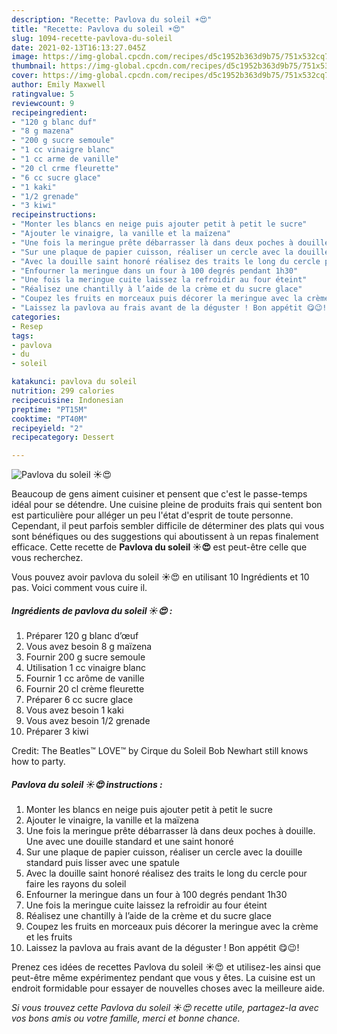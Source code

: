 ```yaml
---
description: "Recette: Pavlova du soleil ☀️😍"
title: "Recette: Pavlova du soleil ☀️😍"
slug: 1094-recette-pavlova-du-soleil
date: 2021-02-13T16:13:27.045Z
image: https://img-global.cpcdn.com/recipes/d5c1952b363d9b75/751x532cq70/pavlova-du-soleil-☀️😍-photo-principale-de-la-recette.jpg
thumbnail: https://img-global.cpcdn.com/recipes/d5c1952b363d9b75/751x532cq70/pavlova-du-soleil-☀️😍-photo-principale-de-la-recette.jpg
cover: https://img-global.cpcdn.com/recipes/d5c1952b363d9b75/751x532cq70/pavlova-du-soleil-☀️😍-photo-principale-de-la-recette.jpg
author: Emily Maxwell
ratingvalue: 5
reviewcount: 9
recipeingredient:
- "120 g blanc duf"
- "8 g mazena"
- "200 g sucre semoule"
- "1 cc vinaigre blanc"
- "1 cc arme de vanille"
- "20 cl crme fleurette"
- "6 cc sucre glace"
- "1 kaki"
- "1/2 grenade"
- "3 kiwi"
recipeinstructions:
- "Monter les blancs en neige puis ajouter petit à petit le sucre"
- "Ajouter le vinaigre, la vanille et la maïzena"
- "Une fois la meringue prête débarrasser là dans deux poches à douille. Une avec une douille standard et une saint honoré"
- "Sur une plaque de papier cuisson, réaliser un cercle avec la douille standard puis lisser avec une spatule"
- "Avec la douille saint honoré réalisez des traits le long du cercle pour faire les rayons du soleil"
- "Enfourner la meringue dans un four à 100 degrés pendant 1h30"
- "Une fois la meringue cuite laissez la refroidir au four éteint"
- "Réalisez une chantilly à l’aide de la crème et du sucre glace"
- "Coupez les fruits en morceaux puis décorer la meringue avec la crème et les fruits"
- "Laissez la pavlova au frais avant de la déguster ! Bon appétit 😋😉!"
categories:
- Resep
tags:
- pavlova
- du
- soleil

katakunci: pavlova du soleil 
nutrition: 299 calories
recipecuisine: Indonesian
preptime: "PT15M"
cooktime: "PT40M"
recipeyield: "2"
recipecategory: Dessert

---
```



![Pavlova du soleil ☀️😍](https://img-global.cpcdn.com/recipes/d5c1952b363d9b75/751x532cq70/pavlova-du-soleil-☀️😍-photo-principale-de-la-recette.jpg)

Beaucoup de gens aiment cuisiner et pensent que c'est le passe-temps idéal pour se détendre. Une cuisine pleine de produits frais qui sentent bon est particulière pour alléger un peu l'état d'esprit de toute personne. Cependant, il peut parfois sembler difficile de déterminer des plats qui vous sont bénéfiques ou des suggestions qui aboutissent à un repas finalement efficace. Cette recette de <strong> Pavlova du soleil ☀️😍 </strong> est peut-être celle que vous recherchez.

<!--inarticleads1-->

Vous pouvez avoir pavlova du soleil ☀️😍 en utilisant 10 Ingrédients et 10 pas. Voici comment vous cuire il.

##### Ingrédients de pavlova du soleil ☀️😍 :

1. Préparer 120 g blanc d’œuf
1. Vous avez besoin 8 g maïzena
1. Fournir 200 g sucre semoule
1. Utilisation 1 cc vinaigre blanc
1. Fournir 1 cc arôme de vanille
1. Fournir 20 cl crème fleurette
1. Préparer 6 cc sucre glace
1. Vous avez besoin 1 kaki
1. Vous avez besoin 1/2 grenade
1. Préparer 3 kiwi


Credit: The Beatles™️ LOVE™️ by Cirque du Soleil Bob Newhart still knows how to party. 

<!--inarticleads2-->

##### Pavlova du soleil ☀️😍 instructions :

1. Monter les blancs en neige puis ajouter petit à petit le sucre
1. Ajouter le vinaigre, la vanille et la maïzena
1. Une fois la meringue prête débarrasser là dans deux poches à douille. Une avec une douille standard et une saint honoré
1. Sur une plaque de papier cuisson, réaliser un cercle avec la douille standard puis lisser avec une spatule
1. Avec la douille saint honoré réalisez des traits le long du cercle pour faire les rayons du soleil
1. Enfourner la meringue dans un four à 100 degrés pendant 1h30
1. Une fois la meringue cuite laissez la refroidir au four éteint
1. Réalisez une chantilly à l’aide de la crème et du sucre glace
1. Coupez les fruits en morceaux puis décorer la meringue avec la crème et les fruits
1. Laissez la pavlova au frais avant de la déguster ! Bon appétit 😋😉!




<!--inarticleads1-->

<p>
Prenez ces idées de recettes Pavlova du soleil ☀️😍 et utilisez-les ainsi que peut-être même expérimentez pendant que vous y êtes. La cuisine est un endroit formidable pour essayer de nouvelles choses avec la meilleure aide.
</p>

<p>
<i>Si vous trouvez cette Pavlova du soleil ☀️😍 recette utile, partagez-la avec vos bons amis ou votre famille, merci et bonne chance.</i>
</p>
